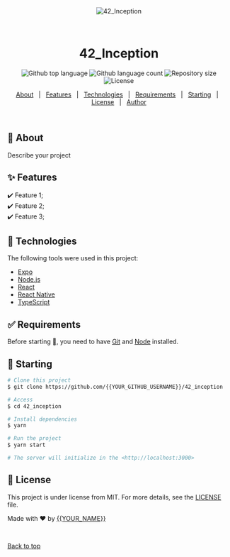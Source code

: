 <div align="center" id="top"> 
  <img src="./.github/app.gif" alt="42_Inception" />

  &#xa0;

  <!-- <a href="https://42_inception.netlify.app">Demo</a> -->
</div>

<h1 align="center">42_Inception</h1>

<p align="center">
  <img alt="Github top language" src="https://img.shields.io/github/languages/top/{{YOUR_GITHUB_USERNAME}}/42_inception?color=56BEB8">

  <img alt="Github language count" src="https://img.shields.io/github/languages/count/{{YOUR_GITHUB_USERNAME}}/42_inception?color=56BEB8">

  <img alt="Repository size" src="https://img.shields.io/github/repo-size/{{YOUR_GITHUB_USERNAME}}/42_inception?color=56BEB8">

  <img alt="License" src="https://img.shields.io/github/license/{{YOUR_GITHUB_USERNAME}}/42_inception?color=56BEB8">

  <!-- <img alt="Github issues" src="https://img.shields.io/github/issues/{{YOUR_GITHUB_USERNAME}}/42_inception?color=56BEB8" /> -->

  <!-- <img alt="Github forks" src="https://img.shields.io/github/forks/{{YOUR_GITHUB_USERNAME}}/42_inception?color=56BEB8" /> -->

  <!-- <img alt="Github stars" src="https://img.shields.io/github/stars/{{YOUR_GITHUB_USERNAME}}/42_inception?color=56BEB8" /> -->
</p>

<!-- Status -->

<!-- <h4 align="center"> 
	🚧  42_Inception 🚀 Under construction...  🚧
</h4> 

<hr> -->

<p align="center">
  <a href="#dart-about">About</a> &#xa0; | &#xa0; 
  <a href="#sparkles-features">Features</a> &#xa0; | &#xa0;
  <a href="#rocket-technologies">Technologies</a> &#xa0; | &#xa0;
  <a href="#white_check_mark-requirements">Requirements</a> &#xa0; | &#xa0;
  <a href="#checkered_flag-starting">Starting</a> &#xa0; | &#xa0;
  <a href="#memo-license">License</a> &#xa0; | &#xa0;
  <a href="https://github.com/{{YOUR_GITHUB_USERNAME}}" target="_blank">Author</a>
</p>

<br>

## :dart: About ##

Describe your project

## :sparkles: Features ##

:heavy_check_mark: Feature 1;\
:heavy_check_mark: Feature 2;\
:heavy_check_mark: Feature 3;

## :rocket: Technologies ##

The following tools were used in this project:

- [Expo](https://expo.io/)
- [Node.js](https://nodejs.org/en/)
- [React](https://pt-br.reactjs.org/)
- [React Native](https://reactnative.dev/)
- [TypeScript](https://www.typescriptlang.org/)

## :white_check_mark: Requirements ##

Before starting :checkered_flag:, you need to have [Git](https://git-scm.com) and [Node](https://nodejs.org/en/) installed.

## :checkered_flag: Starting ##

```bash
# Clone this project
$ git clone https://github.com/{{YOUR_GITHUB_USERNAME}}/42_inception

# Access
$ cd 42_inception

# Install dependencies
$ yarn

# Run the project
$ yarn start

# The server will initialize in the <http://localhost:3000>
```

## :memo: License ##

This project is under license from MIT. For more details, see the [LICENSE](LICENSE.md) file.


Made with :heart: by <a href="https://github.com/{{YOUR_GITHUB_USERNAME}}" target="_blank">{{YOUR_NAME}}</a>

&#xa0;

<a href="#top">Back to top</a>
